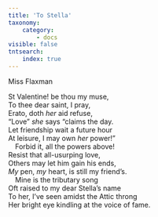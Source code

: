 ```yaml
---
title: 'To Stella'
taxonomy:
    category:
        - docs
visible: false
tntsearch:
    index: true
---
```


<div class="author">Miss Flaxman</div>

St Valentine! be thou my muse,  
To thee dear saint, I pray,  
Erato, doth *her* aid refuse,  
“Love” *she* says “claims the day.  
Let friendship wait a future hour  
At leisure, I may own *her* power!”  
&emsp;Forbid it, all the powers above!  
Resist that all-usurping love,  
Others may let him gain his ends,  
*My* pen, *my* heart, is still my friend’s.  
&emsp;Mine is the tributary song  
Oft raised to my dear Stella’s name  
To her, I’ve seen amidst the Attic throng  
Her bright eye kindling at the voice of fame.
